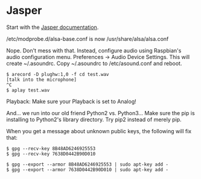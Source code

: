 Jasper
======

Start with the [Jasper documentation](http://jasperproject.github.io/).

/etc/modprobe.d/alsa-base.conf is now /usr/share/alsa/alsa.conf

Nope. Don't mess with that.  Instead, configure audio using Raspbian's
audio configuration menu. Preferences -> Audio Device Settings. This
will create ~/.asoundrc.  Copy ~/.asoundrc to /etc/asound.conf and
reboot.

    $ arecord -D plughw:1,0 -f cd test.wav
    [talk into the microphone]
	^C
	$ aplay test.wav

Playback:  Make sure your Playback is set to Analog!

And... we run into our old friend Python2 vs. Python3... Make sure the
pip is installing to Python2's library directory.  Try pip2 instead of
merely pip.

When you get a message about unknown public keys, the following will
fix that:

    $ gpg --recv-key 8B48AD6246925553
    $ gpg --recv-key 7638D0442B90D010

    $ gpg --export --armor 8B48AD6246925553 | sudo apt-key add -
    $ gpg --export --armor 7638D0442B90D010 | sudo apt-key add -

